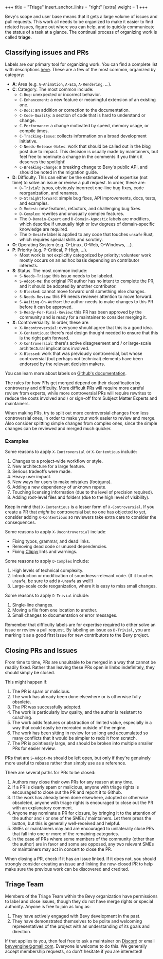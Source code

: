 +++
title = "Triage"
insert_anchor_links = "right"
[extra]
weight = 1
+++

Bevy's scope and user base means that it gets a large volume of issues and pull requests. This work all needs to be organized to make it easier to find related issues, figure out where you can help, and to quickly communicate the status of a task at a glance. The continual process of organizing work is called **triage**.

## Classifying issues and PRs

Labels are our primary tool for organizing work. You can find a complete list with descriptions [here](https://github.com/bevyengine/bevy/labels). These are a few of the most common, organized by category:

- **A**: Area (e.g. `A-Animation`, `A-ECS`, `A-Rendering`, ...).
- **C**: Category. The most common include:
    - `C-Bug`: unexpected or incorrect behavior.
    - `C-Enhancement`: a new feature or meaningful extension of an existing one.
    - `C-Docs`: an addition or correction to the documentation.
    - `C-Code-Quality`: a section of code that is hard to understand or change.
    - `C-Performance`: a change motivated by speed, memory usage, or compile times.
    - `C-Tracking-Issue`: collects information on a broad development initiative.
    - `C-Needs-Release-Notes`: work that should be called out in the blog post due to impact. This decision is usually made by maintainers, but feel free to nominate a change in the comments if you think it deserves the spotlight!
    - `C-Breaking-Change`: a breaking change to Bevy's public API, and should be noted in the migration guide.
- **D**: Difficulty. This can either be the estimated level of expertise (not time) to solve an issue or review a pull request. In order, these are:
    - `D-Trivial`: typos, obviously incorrect one-line bug fixes, code reorganization, and renames.
    - `D-Straightforward`: simple bug fixes, API improvements, docs, tests, and examples.
    - `D-Modest`: new features, refactors, and challenging bug fixes.
    - `D-Complex`: rewrites and unusually complex features.
    - The `D-Domain-Expert` and `D-Domain-Agnostic` labels are modifiers, which describe if unusually high or low degrees of domain-specific knowledge are required.
    - The `D-Unsafe` label is applied to any code that touches `unsafe` Rust, which requires special skills and scrutiny.
- **O**: Operating System (e.g. O-Linux, O-Web, O-Windows, ...).
- **P**: Priority (e.g. P-Critical, P-High, ...).
    - Most work is not explicitly categorized by priority; volunteer work mostly occurs on an ad hoc basis depending on contributor interests.
- **S**: Status. The most common include:
    - `S-Needs-Triage`: this issue needs to be labeled.
    - `S-Adopt-Me`: the original PR author has no intent to complete the PR, and it should be adopted by another contributor.
    - `S-Blocked`: cannot move forward until something else changes.
    - `S-Needs-Review`: this PR needs reviewer attention to move forward.
    - `S-Waiting-On-Author`: the author needs to make changes to this PR before it can be approved.
    - `S-Ready-For-Final-Review`: this PR has been approved by the community and is ready for a maintainer to consider merging it.
- **X**: Controversiality. In order, these are: 
    - `X-Uncontroversial`: everyone should agree that this is a good idea.
    - `X-Contentious`: there's real design thought needed to ensure that this is the right path forward.
    - `X-Controversial`: there's active disagreement and / or large-scale architectural implications involved.
    - `X-Blessed`: work that was previously controversial, but whose controversial (but perhaps not technical) elements have been endorsed by the relevant decision makers.

You can learn more about labels on [Github's documentation](https://docs.github.com/en/issues/using-labels-and-milestones-to-track-work/managing-labels).

The rules for how PRs get merged depend on their classification by controversy and difficulty. More difficult PRs will require more careful review from experts, while more controversial PRs will require rewrites to reduce the costs involved and / or sign-off from Subject Matter Experts and maintainers.

When making PRs, try to split out more controversial changes from less controversial ones, in order to make your work easier to review and merge. Also consider splitting simple changes from complex ones, since the simple changes can be reviewed and merged much quicker.

### Examples

Some reasons to apply `X-Controversial` or `X-Contentious` include:

1. Changes to a project-wide workflow or style.
2. New architecture for a large feature.
3. Serious tradeoffs were made.
4. Heavy user impact.
5. New ways for users to make mistakes (footguns).
6. Adding a new dependency of unknown repute.
7. Touching licensing information (due to the level of precision required).
8. Adding root-level files and folders (due to the high level of visibility).

Keep in mind that `X-Contentious` is a lesser form of `X-Controversial`. If you create a PR that _might_ be controversial but no one has objected to yet, consider adding `X-Contentious` so reviewers take extra care to consider the consequences.

Some reasons to apply `X-Uncontroversial` include:

- Fixing typos, grammar, and dead links.
- Removing dead code or unused dependencies.
- Fixing [Clippy] lints and warnings.

[Clippy]: https://doc.rust-lang.org/clippy/

Some reasons to apply `D-Complex` include:

1. High levels of technical complexity.
2. Introduction or modification of soundness-relevant code. (If it touches `unsafe`, be sure to add `D-Unsafe` as well!)
3. Large-scale code reoganization, where it is easy to miss small changes.

Some reasons to apply `D-Trivial` include:

1. Single-line changes.
2. Moving a file from one location to another.
3. Small changes to documentation or error messages.

Remember that difficulty labels are for expertise required to either solve an issue or review a pull request. By labeling an issue as `D-Trivial`, you are marking it as a good first issue for new contributors to the Bevy project.

## Closing PRs and Issues

From time to time, PRs are unsuitable to be merged in a way that cannot be readily fixed. Rather than leaving these PRs open in limbo indefinitely, they should simply be closed.

This might happen if:

1. The PR is spam or malicious.
2. The work has already been done elsewhere or is otherwise fully obsolete.
3. The PR was successfully adopted.
4. The work is particularly low quality, and the author is resistant to coaching.
5. The work adds features or abstraction of limited value, especially in a way that could easily be recreated outside of the engine.
6. The work has been sitting in review for so long and accumulated so many conflicts that it would be simpler to redo it from scratch.
7. The PR is pointlessly large, and should be broken into multiple smaller PRs for easier review.

PRs that are `S-Adopt-Me` should be left open, but only if they're genuinely more useful to rebase rather than simply use as a reference.

There are several paths for PRs to be closed:

1. Authors may close their own PRs for any reason at any time.
2. If a PR is clearly spam or malicious, anyone with triage rights is encouraged to close out the PR and report it to Github.
3. If the work has already been done elsewhere, adopted or otherwise obsoleted, anyone with triage rights is encouraged to close out the PR with an explanatory comment.
4. Anyone may nominate a PR for closure, by bringing it to the attention of the author and / or one of the SMEs / maintainers. Let them press the button, but this is generally well-received and helpful.
5. SMEs or maintainers may and are encouraged to unilaterally close PRs that fall into one or more of the remaining categories.
6. In the case of PRs where some members of the community (other than the author) are in favor and some are opposed, any two relevant SMEs or maintainers may act in concert to close the PR.

When closing a PR, check if it has an issue linked. If it does not, you should strongly consider creating an issue and linking the now-closed PR to help make sure the previous work can be discovered and credited.

## Triage Team

Members of the Triage Team within the Bevy organization have permissions to label and close issues, though they do not have merge rights or special authority. Anyone is free to join as long as:

1. They have actively engaged with Bevy development in the past.
2. They have demonstrated themselves to be polite and welcoming representatives of the project with an understanding of its goals and direction.

If that applies to you, then feel free to ask a maintainer on [Discord] or email <bevyengine@gmail.com>. Everyone is welcome to do this. We generally accept membership requests, so don't hesitate if you are interested!

[Discord]: https://discord.gg/bevy
